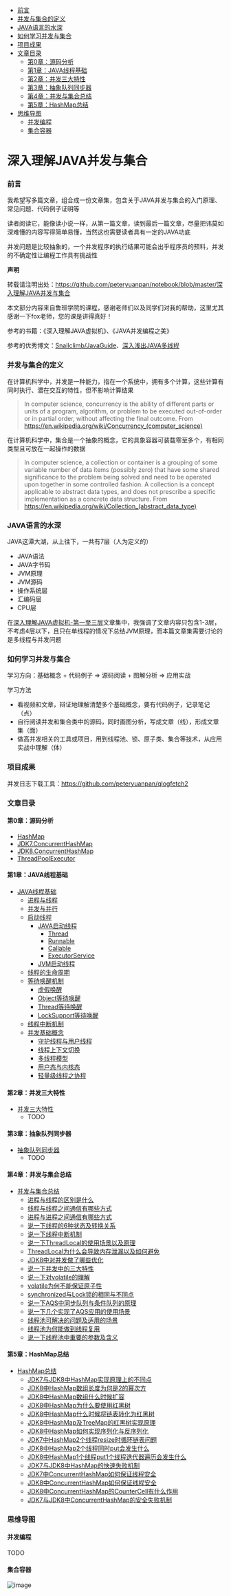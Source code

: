 - [前言](#前言)
- [并发与集合的定义](#并发与集合的定义)
- [JAVA语言的水深](#java语言的水深)
- [如何学习并发与集合](#如何学习并发与集合)
- [项目成果](#项目成果)
- [文章目录](#文章目录)
  - [第0章：源码分析](#第0章源码分析)
  - [第1章：JAVA线程基础](#第1章java线程基础)
  - [第2章：并发三大特性](#第2章并发三大特性)
  - [第3章：抽象队列同步器](#第3章抽象队列同步器)
  - [第4章：并发与集合总结](#第4章并发与集合总结)
  - [第5章：HashMap总结](#第5章hashmap总结)
- [思维导图](#思维导图)
  - [并发编程](#并发编程)
  - [集合容器](#集合容器)

# 深入理解JAVA并发与集合

### 前言

我希望写多篇文章，组合成一份文章集，包含关于JAVA并发与集合的入门原理、常见问题、代码例子证明等

读者阅读它，能像读小说一样，从第一篇文章，读到最后一篇文章，尽量把讳莫如深难懂的内容写得简单易懂，当然这也需要读者具有一定的JAVA功底

并发问题是比较抽象的，一个并发程序的执行结果可能会出乎程序员的预料，并发的不确定性让编程工作具有挑战性

**声明**

转载请注明出处：https://github.com/peteryuanpan/notebook/blob/master/深入理解JAVA并发与集合

本文部分内容来自鲁班学院的课程，感谢老师们以及同学们对我的帮助，这里尤其感谢一下fox老师，您的课是讲得真好！

参考的书籍：《深入理解JAVA虚拟机》、《JAVA并发编程之美》

参考的优秀博文：[Snailclimb/JavaGuide](https://github.com/Snailclimb/JavaGuide)、[深入浅出JAVA多线程](http://concurrent.redspider.group/)

### 并发与集合的定义

在计算机科学中，并发是一种能力，指在一个系统中，拥有多个计算，这些计算有同时执行、潜在交互的特性，但不影响计算结果

> In computer science, concurrency is the ability of different parts or units of a program, algorithm, or problem to be executed out-of-order or in partial order, without affecting the final outcome. From https://en.wikipedia.org/wiki/Concurrency_(computer_science)

在计算机科学中，集合是一个抽象的概念，它的具象容器可装载零至多个，有相同类型且可放在一起操作的数据

> In computer science, a collection or container is a grouping of some variable number of data items (possibly zero) that have some shared significance to the problem being solved and need to be operated upon together in some controlled fashion. A collection is a concept applicable to abstract data types, and does not prescribe a specific implementation as a concrete data structure. From https://en.wikipedia.org/wiki/Collection_(abstract_data_type)

### JAVA语言的水深

JAVA这潭大湖，从上往下，一共有7层（人为定义的）

- JAVA语法
- JAVA字节码
- JVM原理
- JVM源码
- 操作系统层
- 汇编码层
- CPU层

在[深入理解JAVA虚拟机-第一至三层](../深入理解JAVA虚拟机-第一至三层)文章集中，我强调了文章内容只包含1-3层，不考虑4层以下，且只在单线程的情况下总结JVM原理，而本篇文章集需要讨论的是多线程与并发问题

### 如何学习并发与集合

学习方向：基础概念 + 代码例子 => 源码阅读 + 图解分析 => 应用实战

学习方法
- 看视频和文章，辩证地理解清楚多个基础概念，要有代码例子，记录笔记（点）
- 自行阅读并发和集合类中的源码，同时画图分析，写成文章（线），形成文章集（面）
- 做高并发相关的工具或项目，用到线程池、锁、原子类、集合等技术，从应用实战中理解（体）

### 项目成果

并发日志下载工具：https://github.com/peteryuanpan/qlogfetch2

### 文章目录

#### 第0章：源码分析
- [HashMap](源码分析/HashMap.md)
- [JDK7.ConcurrentHashMap](源码分析/JDK7.ConcurrentHashMap.md)
- [JDK8.ConcurrentHashMap](源码分析/JDK8.ConcurrentHashMap.md)
- [ThreadPoolExecutor](源码分析/ThreadPoolExecutor.md)

#### 第1章：JAVA线程基础
- [JAVA线程基础](JAVA线程基础.md)
  - [进程与线程](JAVA线程基础.md#进程与线程)
  - [并发与并行](JAVA线程基础.md#并发与并行)
  - [启动线程](JAVA线程基础.md#启动线程)
    - [JAVA启动线程](JAVA线程基础.md#JAVA启动线程)
      - [Thread](JAVA线程基础.md#Thread)
      - [Runnable](JAVA线程基础.md#Runnable)
      - [Callable](JAVA线程基础.md#Callable)
      - [ExecutorService](JAVA线程基础.md#ExecutorService)
    - [JVM启动线程](JAVA线程基础.md#JVM启动线程)
  - [线程的生命周期](JAVA线程基础.md#线程的生命周期)
  - [等待唤醒机制](JAVA线程基础.md#等待唤醒机制)
    - [虚假唤醒](JAVA线程基础.md#虚假唤醒)
    - [Object等待唤醒](JAVA线程基础.md#Object等待唤醒)
    - [Thread等待唤醒](JAVA线程基础.md#Thread等待唤醒)
    - [LockSupport等待唤醒](JAVA线程基础.md#LockSupport等待唤醒)
  - [线程中断机制](JAVA线程基础.md#线程中断机制)
  - [并发基础概念](JAVA线程基础.md#并发基础概念)
    - [守护线程与用户线程](JAVA线程基础.md#守护线程与用户线程)
    - [线程上下文切换](JAVA线程基础.md#线程上下文切换)
    - [多线程模型](JAVA线程基础.md#多线程模型)
    - [用户态与内核态](JAVA线程基础.md#用户态与内核态)
    - [轻量级线程之协程](JAVA线程基础.md#轻量级线程之协程)

#### 第2章：并发三大特性
- [并发三大特性](并发三大特性.md)
  - TODO

#### 第3章：抽象队列同步器
- [抽象队列同步器](抽象队列同步器.md)
  - TODO

#### 第4章：并发与集合总结
- [并发与集合总结](并发与集合总结.md)
  - [进程与线程的区别是什么](并发与集合总结.md#进程与线程的区别是什么)
  - [线程与线程之间通信有哪些方式](并发与集合总结.md#线程与线程之间通信有哪些方式)
  - [进程与进程之间通信有哪些方式](并发与集合总结.md#进程与进程之间通信有哪些方式)
  - [说一下线程的6种状态及转换关系](并发与集合总结.md#说一下线程的6种状态及转换关系)
  - [说一下线程中断机制](并发与集合总结.md#说一下线程中断机制)
  - [说一下ThreadLocal的使用场景以及原理](并发与集合总结.md#说一下ThreadLocal的使用场景以及原理)
  - [ThreadLocal为什么会导致内存泄漏以及如何避免](并发与集合总结.md#ThreadLocal为什么会导致内存泄漏以及如何避免)
  - [JDK8中对并发做了哪些优化](并发与集合总结.md#JDK8中对并发做了哪些优化)
  - [说一下并发中的三大特性](并发与集合总结.md#说一下并发中的三大特性)
  - [说一下对volatile的理解](并发与集合总结.md#说一下对volatile的理解)
  - [volatile为何不能保证原子性](并发与集合总结.md#volatile为何不能保证原子性)
  - [synchronized与Lock锁的相同与不同点](并发与集合总结.md#synchronized与Lock锁的相同与不同点)
  - [说一下AQS中同步队列与条件队列的原理](并发与集合总结.md#说一下AQS中同步队列与条件队列的原理)
  - [说一下几个实现了AQS应用的使用场景](并发与集合总结.md#说一下几个实现了AQS应用的使用场景)
  - [线程池可解决的问题及适用的场景](并发与集合总结.md#线程池可解决的问题及适用的场景)
  - [线程池为何能做到线程复用](并发与集合总结.md#线程池为何能做到线程复用)
  - [说一下线程池中重要的参数及含义](并发与集合总结.md#说一下线程池中重要的参数及含义)

#### 第5章：HashMap总结
- [HashMap总结](HashMap总结.md)
  - [JDK7与JDK8中HashMap实现原理上的不同点](HashMap总结.md#JDK7与JDK8中HashMap实现原理上的不同点)
  - [JDK8中HashMap数组长度为何是2的幂次方](HashMap总结.md#JDK8中HashMap数组长度为何是2的幂次方)
  - [JDK8中HashMap数组什么时候扩容](HashMap总结.md#JDK8中HashMap数组什么时候扩容)
  - [JDK8中HashMap为什么要使用红黑树](HashMap总结.md#JDK8中HashMap为什么要使用红黑树)
  - [JDK8中HashMap什么时候将链表转化为红黑树](HashMap总结.md#JDK8中HashMap什么时候将链表转化为红黑树)
  - [JDK8中HashMap及TreeMap的红黑树实现原理](HashMap总结.md#JDK8中HashMap及TreeMap的红黑树实现原理)
  - [JDK8中HashMap如何实现序列化与反序列化](HashMap总结.md#JDK8中HashMap如何实现序列化与反序列化)
  - [JDK7中HashMap2个线程resize时循环链表问题](HashMap总结.md#JDK7中HashMap2个线程resize时循环链表问题)
  - [JDK8中HashMap2个线程同时put会发生什么](HashMap总结.md#JDK8中HashMap2个线程同时put会发生什么)
  - [JDK8中HashMap1个线程put1个线程迭代器遍历会发生什么](HashMap总结.md#JDK8中HashMap1个线程put1个线程迭代器遍历会发生什么)
  - [JDK7与JDK8中HashMap的快速失败机制](HashMap总结.md#JDK7与JDK8中HashMap的快速失败机制)
  - [JDK7中ConcurrentHashMap如何保证线程安全](HashMap总结.md#JDK7中ConcurrentHashMap如何保证线程安全)
  - [JDK8中ConcurrentHashMap如何保证线程安全](HashMap总结.md#JDK8中ConcurrentHashMap如何保证线程安全)
  - [JDK8中ConcurrentHashMap的CounterCell有什么作用](HashMap总结.md#JDK8中ConcurrentHashMap的CounterCell有什么作用)
  - [JDK7与JDK8中ConcurrentHashMap的安全失败机制](HashMap总结.md#JDK7与JDK8中ConcurrentHashMap的安全失败机制)

### 思维导图

#### 并发编程

TODO

#### 集合容器

![image](思维导图/集合容器.png)
